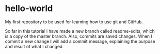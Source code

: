 # hello-world
My first repository to be used for learning how to use git and GitHub.

So far in this tutorial I have made a new branch called readme-edits, which is a copy of the master branch.
Also, commits are saved changes. When I commit a new change I will add a commit message, explaining the purpose and result of what I changed.
